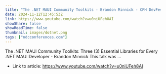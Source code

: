 ```yaml
---
title: "The .NET MAUI Community Toolkits - Brandon Minnick - CPH DevFest 2024"
date: 2024-11-12T12:45:53Z
link: https://www.youtube.com/watch?v=u0niUFeh8AI
showShare: false
showReadTime: false
thumbnail: images/dotnet.png
tags: ["ndcconferences.com"]
---
```

The .NET MAUI Community Toolkits: Three (3) Essential Libraries for Every .NET MAUI Developer - Brandon Minnick This talk was ...

- Link to article: https://www.youtube.com/watch?v=u0niUFeh8AI